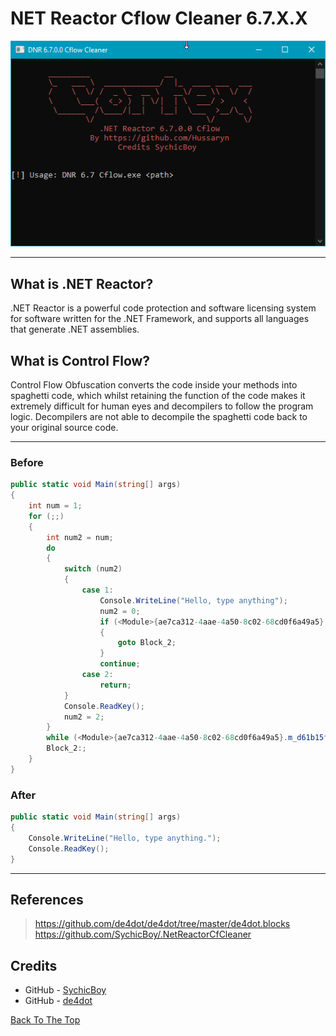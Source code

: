 # NET Reactor Cflow Cleaner 6.7.X.X  


<p align="center">
  <img src="https://github.com/Hussaryn/NET-Reactor-Cflow-Cleaner-6.7.0.0/blob/main/Images/img.png?raw=true" />
</p>

---

## What is .NET Reactor?

.NET Reactor is a powerful code protection and software licensing system for software written for the .NET Framework, and supports all languages that generate .NET assemblies. 

## What is Control Flow?

Control Flow Obfuscation converts the code inside your methods into spaghetti code, which whilst retaining the function of the code makes it extremely difficult for human eyes and decompilers to follow the program logic. Decompilers are not able to decompile the spaghetti code back to your original source code.

---

### Before

```C#
public static void Main(string[] args)
{
    int num = 1;
    for (;;)
	{
        int num2 = num;
        do
        {
			switch (num2)
			{
				case 1:
					Console.WriteLine("Hello, type anything");
					num2 = 0;
					if (<Module>{ae7ca312-4aae-4a50-8c02-68cd0f6a49a5}.m_ac846466e909461989ac23502fbfe894 == 0)
					{
						goto Block_2;
					}
					continue;
				case 2:
                    return;
			}
			Console.ReadKey();
			num2 = 2;
		}
		while (<Module>{ae7ca312-4aae-4a50-8c02-68cd0f6a49a5}.m_d61b15f7b2a5404db656ec8afd85287e == 0);
		Block_2:;
	}
}
```
### After
```C#
public static void Main(string[] args)
{
    Console.WriteLine("Hello, type anything.");
    Console.ReadKey();
}
```
---

## References
> https://github.com/de4dot/de4dot/tree/master/de4dot.blocks <br>
> https://github.com/SychicBoy/.NetReactorCfCleaner

## Credits

- GitHub - [SychicBoy](https://github.com/SychicBoyk)
- GitHub - [de4dot](https://github.com/de4dot)

[Back To The Top](#read-me-template)
